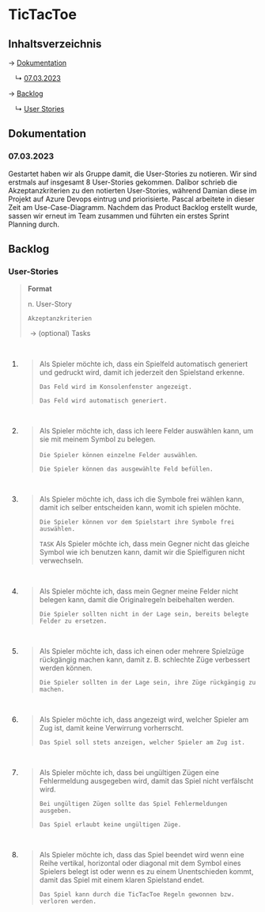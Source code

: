 # TicTacToe

## Inhaltsverzeichnis

→ [Dokumentation](#dokumentation)

&emsp;↳ [07.03.2023](#07.03.2023)

→ [Backlog](#backlog)

&emsp;↳ [User Stories](#user-stories)&emsp;

## Dokumentation

### 07.03.2023

Gestartet haben wir als Gruppe damit, die User-Stories zu notieren. Wir sind erstmals auf insgesamt 8 User-Stories gekommen. Dalibor schrieb die Akzeptanzkriterien zu den notierten User-Stories, während Damian diese im Projekt auf Azure Devops eintrug und priorisierte. Pascal arbeitete in dieser Zeit am Use-Case-Diagramm. Nachdem das Product Backlog erstellt wurde, sassen wir erneut im Team zusammen und führten ein erstes Sprint Planning durch.

## Backlog

### User-Stories

> **Format**
>
> n. User-Story
>
> `Akzeptanzkriterien`
>
> ​	-> (optional) Tasks

<br>

1. > Als Spieler möchte ich, dass ein Spielfeld automatisch generiert und gedruckt wird, damit ich jederzeit den Spielstand erkenne.
   >
   > `Das Feld wird im Konsolenfenster angezeigt.`
   >
   > `Das Feld wird automatisch generiert.`

   <br>

2. > Als Spieler möchte ich, dass ich leere Felder auswählen kann, um sie mit meinem Symbol zu belegen.
   >
   > `Die Spieler können einzelne Felder auswählen`.
   >
   > `Die Spieler können das ausgewählte Feld befüllen.`

   <br>

3. > Als Spieler möchte ich, dass ich die Symbole frei wählen kann, damit ich selber entscheiden kann, womit ich spielen möchte.
   >
   > `Die Spieler können vor dem Spielstart ihre Symbole frei auswählen.`
   >
   > `TASK` Als Spieler möchte ich, dass mein Gegner nicht das gleiche Symbol wie ich benutzen kann, damit wir die Spielfiguren nicht verwechseln.

   <br>

4. > Als Spieler möchte ich, dass mein Gegner meine Felder nicht belegen kann, damit die Originalregeln beibehalten werden.
   >
   > `Die Spieler sollten nicht in der Lage sein, bereits belegte Felder zu ersetzen.`

   <br>

5. > Als Spieler möchte ich, dass ich einen oder mehrere Spielzüge rückgängig machen kann, damit z. B. schlechte Züge verbessert werden können.
   >
   > `Die Spieler sollten in der Lage sein, ihre Züge rückgängig zu machen.`

   <br>

6. > Als Spieler möchte ich, dass angezeigt wird, welcher Spieler am Zug ist, damit keine Verwirrung vorherrscht.
   >
   > `Das Spiel soll stets anzeigen, welcher Spieler am Zug ist.`

   <br>

7. > Als Spieler möchte ich, dass bei ungültigen Zügen eine Fehlermeldung ausgegeben wird, damit das Spiel nicht verfälscht wird.
   >
   > `Bei ungültigen Zügen sollte das Spiel Fehlermeldungen ausgeben.`
   >
   > `Das Spiel erlaubt keine ungültigen Züge.`

   <br>

8. > Als Spieler möchte ich, dass das Spiel beendet wird wenn eine Reihe vertikal, horizontal oder diagonal mit dem Symbol eines Spielers belegt ist oder wenn es zu einem Unentschieden kommt, damit das Spiel mit einem klaren Spielstand endet.
   >
   > `Das Spiel kann durch die TicTacToe Regeln gewonnen bzw. verloren werden.`
   
   

